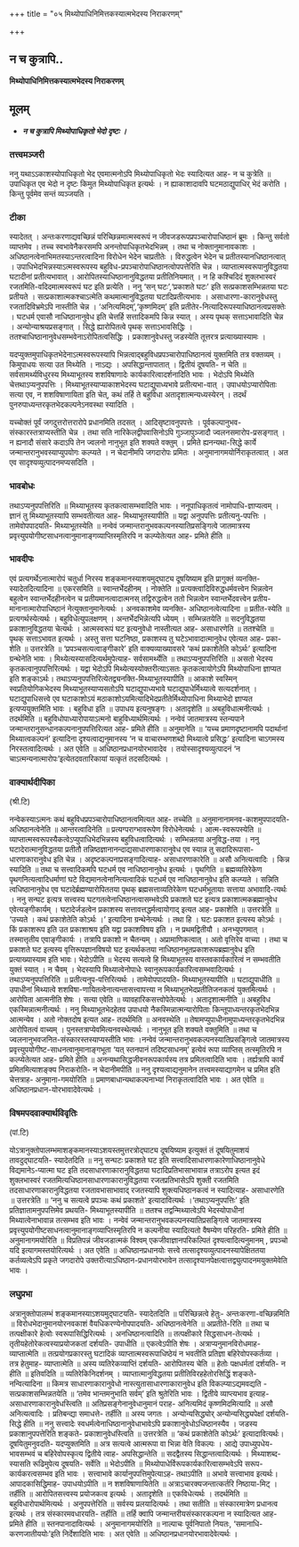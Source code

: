 +++
title = "०५ मिथ्योपाधिनिमित्तकस्यात्मभेदस्य निराकरणम्"

+++


## न च कुत्रापि..

**मिथ्योपाधिनिमित्तकस्यात्मभेदस्य निराकरणम्**

## **मूलम्**

- ***न च कुत्रापि मिथ्योपाधिकृतो भेदो दृष्टः ।***

### **तत्त्वमञ्जरी**

ननु यथाऽऽकाशस्योपाधिकृतो भेद एवमात्मनोऽपि मिथ्योपाधिकृतो भेदः स्यादित्यत आह- न च कुत्रेति ॥ उपाधिकृत एव भेदो न दृष्टः किमुत मिथ्योपाधिकृत इत्यर्थः । न ह्याकाशादावपि घटमठाद्युपाधिर् भेदं करोति । किन्तु पूर्वमेव सन्तं व्यञ्जयति ।

### **टीका** 

स्यादेतत् । अन्तःकरणाद्यवच्छिन्नं परिच्छिन्नमात्मस्वरूपं न जीवजडरूपप्रपञ्चारोपाधिष्ठानं ब्रूमः । किन्तु सर्वतो व्याप्तमेव । तच्च स्वभावेनैकरसमपि अनन्तोपाधिकृतभेदभिन्नम् । तथा च नोक्तानुमानावकाशः । अधिष्ठानत्वेनाभिमतस्याऽन्तरत्वादिना विरोधेन भेदेन चाप्रतीतेः । विरुद्धत्वेन भेदेन च प्रतीतस्यानधिष्ठानत्वात् । उपाधिभेदभिन्नस्याऽत्मस्वरूपस्य बहुविध-प्रपञ्चारोपाधिष्ठानत्वोपपत्तेरिति चेन्न । व्याप्तात्मस्वरूपानुविद्धतया घटादीनां प्रतीत्यभावात् । आरोपितस्याधिष्ठानानुविद्धतया प्रतीतिनियमात् । न हि कश्चिदिदं शुक्लभास्वरं रजतमिति-वदिदमात्मस्वरूपं घट इति प्रत्येति । ननु ‘सन् घटः’,‘प्रकाशते घटः’ इति सत्प्रकाशसम्भिन्नतया घटः प्रतीयते । सत्प्रकाशात्मकश्चाऽत्मेति कथमात्मानुविद्धतया घटादिप्रतीत्यभावः । असाधारणा-कारानुवेधस्तु रजतादिविभ्रमेऽपि नास्तीति चेन्न । ‘अनित्यमिदम्’,‘कृष्णमिदम्’ इति प्रतीतेर-नित्यादिरूपस्याधिष्ठानत्वप्रसक्तेः । घटधर्म एवासौ नाधिष्ठानानुवेध इति चेत्तर्हि सत्तादिकमपि किन्न स्यात् । अस्य पृथक् सत्ताऽभावादिति चेन्न । अन्योन्याश्रयप्रसङ्गात् । सिद्धे ह्यारोपितत्वे पृथक् सत्ताऽभावसिद्धिः । ततश्चाधिष्ठानानुवेधसम्भवेनाऽरोपितत्वसिद्धिः । प्रकाशानुवेधस्तु जडस्येति तूत्तरत्र प्रत्याख्यास्यामः ।

यदप्युक्तमुपाधिकृतभेदेनाऽत्मस्वरूपस्यापि भिन्नत्वाद्बहुविधप्रपञ्चारोपाधिष्ठानत्वं युक्तमिति तत्र वक्तव्यम् । किमुपाधयः सत्या उत मिथ्येति । नाऽद्यः । अपसिद्धान्तापातात् । द्वितीयं दूषयति- न चेति ॥ सर्वसामर्थ्यविधुरस्य मिथ्याभूतस्य शशविषाणादेः कार्यकारित्वादर्शनादिति भावः । भेदोऽपि मिथ्येति चेत्तथाऽप्यनुपपत्तिः । मिथ्याभूतस्याप्याकाशभेदस्य घटाद्युपाध्यभावे प्रतीत्यभा-वात् । उपाधयोऽप्यारोपिताः सत्या एव, न शशविषाणायिता इति चेत्, कथं तर्हि ते बहुविधा अतादृशात्मन्यध्यस्येरन् । तदर्थं पुनरुपाध्यन्तरकृतभेदकल्पनेऽनवस्था स्यादिति ।

यच्चोक्तं पूर्वं जगदुत्तरोत्तरारोपे प्रधानमिति तदसत् । आदिसृष्टावनुपपत्तेः । पूर्वकल्पानुभव-संस्कारस्तत्राप्यस्तीति चेन्न । तथा सति नारिकेलद्वीपवासिनोऽपि गुञ्जापुञ्जादौ ज्वलनसमारोप-प्रसङ्गात् । न ह्यनादौ संसारे कदाऽपि तेन ज्वलनो नानुभूत इति शक्यते वक्तुम् । प्रमिते ह्यनन्यथा-सिद्धे कार्ये जन्मान्तरानुभवस्याप्युपयोगः कल्प्यते । न चेदानीमपि जगदारोपः प्रमितः । अनुमानागमयोर्निराकृतत्वात् । अत एव सादृश्यव्युत्पादनमप्यसदिति ।

### **भावबोधः** 

तथाऽप्यनुपपत्तिरिति ॥ मिथ्याभूतस्य कृतकत्वासम्भवादिति भावः । ननूपाधिकृतत्वं नामोपाधि-ज्ञाप्यत्वम् । ज्ञानं तु मिथ्याभूतस्यापि सम्भवतीत्यत आह- मिथ्याभूतस्यापीति ॥ यद्वा अनुपपत्तिः प्रतीत्यनु-पपत्तिः । तामेवोपपादयति- मिथ्याभूतस्येति ॥ नन्वेवं जन्मान्तरानुभवकल्पनस्यातिप्रसङ्गित्वे जातमात्रस्य प्रवृत्त्युपयोगीष्टसाधनत्वानुमानाङ्गव्याप्तिस्मृतिरपि न कल्प्येतेत्यत आह- प्रमिते हीति ॥

### **भावदीपः** 

एवं प्रत्यगर्थेऽनात्मारोपं चतुर्धा निरस्य शङ्कमानस्याशयमुद्घाट्य दूषयिष्याम इति प्रागुक्तं व्यनक्ति- स्यादेतदित्यादिना ॥ एकरसमिति ॥ स्वान्तर्भेदहीनम् । नोक्तेति ॥ प्रत्यक्त्वादिविरुद्धधर्मवत्त्वेन भिन्नत्वेन बहुत्वेन स्वान्तर्भेदहीनत्वेन च प्रतीयमानत्वादात्मनस् तद्विरुद्धत्वेन ततो भिन्नत्वेन स्वान्तर्भेदवत्त्वेन प्रतीय-मानानात्मारोपाधिष्ठानं नेत्युक्तानुमानेत्यर्थः । अनवकाशमेव व्यनक्ति- अधिष्ठानत्वेत्यादिना ॥ प्रतीत-स्येति ॥ प्रत्यगर्थस्येत्यर्थः । बहुविधेत्युपलक्षणम् । अन्तर्भेदभिन्नेत्यपि ध्येयम् । सम्भिन्नतयेति ॥ सदनुविद्धतया प्रकाशानुविद्धतया चेत्यर्थः । आत्मस्वरूपं घट इत्यनुवेधो नास्तीत्यत आह- असाधारणेति ॥ ततश्चेति ॥ पृथक् सत्ताऽभावत इत्यर्थः । अस्तु सत्ता घटनिष्ठा, प्रकाशस्य तु घटेऽभावादात्मानुवेध एवेत्यत आह- प्रका-शेति ॥ उत्तरत्रेति ॥ ‘प्रपञ्चसत्यत्वाङ्गीकारे’ इति वाक्यव्याख्यावसरे ‘कथं प्रकाशेतेति कोऽर्थः’ इत्यादिना ग्रन्थेनेति भावः । मिथ्येत्यस्यासदित्यर्थमुपेत्याह- सर्वसामर्थ्येति ॥ तथाऽप्यनुपपत्तिरिति ॥ असतो भेदस्य कृतकत्वानुपपत्तिरित्यर्थः । यद्वा भेदोऽपि मिथ्येत्यस्योक्तरीत्याऽसतः कृतकत्वायोगेऽपि मिथ्योपाधिना ज्ञाप्यत इति शङ्काऽर्थः। तथाऽप्यनुपपत्तिरित्येतद्व्यनक्ति-मिथ्याभूतस्यापीति ॥ आकाशे स्वस्मिन् स्वप्रतियोगिकभेदस्य मिथ्याभूतस्याप्यसतोऽपि घटाद्युपाध्यभावे घटाद्युपाधेर्मिथ्यात्वे सत्यदर्शनात् । घटाद्युपाधिसत्त्वे एव घटाकाशोऽयं मठाकाशोऽयमित्यादिभेदप्रतीतेर्मिथ्योपाधिना मिथ्याभेदो ज्ञाप्यत इत्यप्ययुक्तमिति भावः । बहुविधा इति ॥ उपाधय इत्यनुषङ्गः । अतादृशेति ॥ अबहुविधात्मनीत्यर्थः । तदर्थमिति ॥ बहुविधोपाध्यारोपायाऽत्मनो बाहुविध्यार्थमित्यर्थः । नन्वेवं जातमात्रस्य स्तन्यपाने जन्मान्तरानुसन्धानकल्पनानुपपत्तिरित्यत आह- प्रमिते हीति ॥ अनुमानेति ॥ ‘यच्च प्रमाणदृष्टानामपि पदार्थानां मिथ्यात्वकल्पनं’ इत्यादिना दृश्यत्वाद्यनुमानस्य ‘न च वाचारम्भणशब्दो मिथ्यात्वे प्रसिद्धः’ इत्यादिना चाऽगमस्य निरस्तत्वादित्यर्थः । अत एवेति ॥ अधिष्ठानप्रधानयोरभावादेव । तयोस्सादृश्यव्युत्पादनं ‘न चाऽत्मन्यनात्मारोपः’इत्येतदवतारिकायां यत्कृतं तदसदित्यर्थः ।

### **वाक्यार्थदीपिका**

(श्री.टि)

नन्वेकस्याऽत्मनः कथं बहुविधप्रपञ्चारोपाधिष्ठानत्वमित्यत आह- तच्चेति ॥ अनुमानानामनव-काशमुपपादयति- अधिष्ठानत्वेनेति ॥ आन्तरत्वादिनेति ॥ प्रत्यग्पराग्भावरूपेण विरोधेनेत्यर्थः । आत्म-स्वरूपस्येति ॥ व्याप्तात्मस्वरूपस्यैकत्वेऽप्युपाधिभेदभिन्नस्य बहुविधत्वादित्यर्थः । सम्भिन्नतया अनुविद्ध-तया । ननु घटादेरात्मानुविद्धतया प्रतीतौ तन्निष्ठज्ञानानन्दाद्यसाधारणाकारानुवेध एव स्यान्न तु सदादिरूपासा-धारणाकारानुवेध इति चेन्न । अदृष्टकल्पनाप्रसङ्गादित्याह- असाधारणाकारेति ॥ असौ अनित्यत्वादिः । किन्न स्यादिति ॥ तथा च सत्त्वादिकमपि घटधर्म एव नाधिष्ठानानुवेध इत्यर्थः । पृथगिति ॥ ब्रह्मव्यतिरेकेण पृथगनित्यत्वादिधर्माणां घटे विद्यमानत्वेनानित्यत्वादिकं घटधर्म एव नाधिष्ठानानुवेध इति कल्प्यते । सन्निति त्वधिष्ठानानुवेध एव घटादेर्ब्रह्मण्यारोपिततया पृथक् ब्रह्मसत्ताव्यतिरेकेण घटधर्मभूतायाः सत्ताया अभावादि-त्यर्थः । ननु सन्घट इत्यत्र सत्त्वस्य घटगतत्वेनाधिष्ठानत्वासम्भवेऽपि प्रकाशते घट इत्यत्र प्रकाशात्मकब्रह्मानुवेध एवेत्यङ्गीकार्यम् । घटादेर्जडत्वेन प्रकाशस्य सत्तावत्तद्धर्मत्वायोगाद् इत्यत आह- प्रकाशेति ॥ उत्तरत्रेति ॥ ‘उच्यते । कथं प्रकाशेतेति कोऽर्थः ।’ इत्यादिना ग्रन्थेनेत्यर्थः । तथा हि । घटः प्रकाशत इत्यस्य कोऽर्थः । किं प्रकाशरूप इति उत प्रकाशाश्रय इति यद्वा प्रकाशविषय इति । न प्रथमद्वितीयौ । अनभ्युपगमात् । तस्मात्तृतीय एवाङ्गीकार्यः । तत्रापि प्रकाशो न चैतन्यम् । अप्रामाणिकत्वात् । अतो वृत्तिरेव वाच्या । तथा च प्रकाशते घट इत्यस्य वृत्तिरूपज्ञानविषयो घट इत्यर्थकतया नाधिष्ठानभूतप्रकाशरूपब्रह्मानुवेध इति प्रत्याख्यास्याम इति भावः। भेदोऽपीति ॥ भेदस्य सत्यत्वे हि मिथ्याभूतस्य वास्तवकार्यकारित्वं न सम्भवतीति युक्तं स्यात् । न चैवम् । भेदस्यापि मिथ्यात्वेनोपाधेः स्वानुरूपकार्यकारित्वसम्भवादित्यर्थः । तथाऽप्यनुपपत्तिरिति ॥ प्रतीत्यनुप-पत्तिरित्यर्थः । तामेवोपपादयति- मिथ्याभूतस्यापीति ॥ घटाद्युपाधीति ॥ उपाधीनां मिथ्यात्वे शशविषा-णायितत्वेनात्यन्तासत्त्वापत्त्या न मिथ्याभूतभेदप्रतीतिजनकत्वं युक्तमित्यर्थः । आरोपिता आत्मनीति शेषः । सत्या एवेति ॥ व्यावहारिकसत्त्वोपेतेत्यर्थः । अतादृशात्मनीति ॥ अबहुविध एकस्मिन्नात्मनीत्यर्थः । ननु मिथ्याभूतभेदहेतव उपाधयो नैकस्मिन्नात्मन्यारोपिताः किन्तूपाध्यन्तरकृतभेदभिन्न आत्मन्येव । अतो नोक्तदोष इत्यत आह- तदर्थमिति ॥ अनवस्थेति ॥ तेषामप्युपाधीनामुपाध्यन्तरकृतभेदभिन्न आरोपितत्वं वाच्यम् । पुनस्तत्राप्येवमित्यनवस्थेत्यर्थः । नानुभूत इति शक्यते वक्तुमिति ॥ तथा च ज्वलनानुभवजनित-संस्कारस्तस्याप्यस्तीति भावः ।नन्वेवं जन्मान्तरानुभवकल्पनस्यातिप्रसङ्गित्वे जातमात्रस्य प्रवृत्त्युपयोगीष्ट-साधनत्वानुमानाङ्गभूता ‘यत् स्तनपानं तदिष्टसाधनम्’ इत्येवं रूपा व्याप्तिस् तत्स्मृतिरपि न कल्प्येतेत्यत आह- प्रमिते हीति ॥ अनन्यथासिद्धजीवनरूपकार्यस्य तत्र प्रमितत्वादिति भावः । तर्ह्यत्रापि कार्यं प्रमितमित्याशङ्क्य निराकरोति- न चेदानीमपीति ॥ ननु दृश्यत्वाद्यनुमानेन तत्त्वमस्याद्यागमेन च प्रमित इति चेत्तत्राह- अनुमाना-गमयोरिति ॥ प्रमाणबाधान्यथाकल्पनाभ्यां निराकृतत्वादिति भावः । अत एवेति ॥ अधिष्ठानप्रधान-योरभावादेवेत्यर्थः ।

### **विषमपदवाक्यार्थविवृतिः**

(पां.टि)

योऽत्रानुक्तोपालम्भमाशङ्कमानस्याऽशयस्तमुत्तरत्रोद्घाट्य दूषयिष्याम इत्युक्तं तं दूषयितुमाशयं तावदुद्घाटयति- स्यादेतदिति ॥ ननु सन्घटः प्रकाशते घट इति सत्त्वादिसाधारणाकारेणाधिष्ठानानुवेधे विद्यमानेऽ-प्यात्मा घट इति तदसाधारणाकारानुविद्धतया घटादिप्रतिभासाभावान्न तत्राऽरोप इत्यत इदं शुक्लभास्वरं रजतमित्यधिष्ठानसाधारणाकारानुविद्धतया रजतप्रतिभासेऽपि शुक्ती रजतमिति तदसाधारणाकारानुविद्धतया रजतावभासाभावाद् रजतस्यापि शुक्त्यधिष्ठानकत्वं न स्यादित्याह- असाधारणेति ॥ उत्तरत्रेति ॥ ‘ननु च सत्यत्वे प्रपञ्चः कथं प्रकाशते’ इत्यादावित्यर्थः ।‘तथाऽप्यनुपपत्तिः’ इति प्रतिज्ञातामनुपपत्तिमेव प्रथयति- मिथ्याभूतस्यापीति ॥ ततश्च तद्वन्मिथ्यात्वेऽपि भेदस्योपाधीनां मिथ्यात्वेनाभावान्न तत्सम्भव इति भावः । नन्वेवं जन्मान्तरानुभवकल्पनस्यातिप्रसङ्गित्वे जातमात्रस्य प्रवृत्त्युपयोगीष्टसाधनत्वानुमानाङ्गव्याप्तिस्मृतिरपि न कल्पनीया स्यादित्यतो वैषम्येण परिहरति- प्रमिते हीति ॥ अनुमानागमयोरिति ॥ विप्रतिपन्नं जीवजडात्मकं विश्वम् एकजीवाज्ञानपरिकल्पितं दृश्यत्वादित्यनुमानम् , प्रपञ्चो यदि इत्यागमस्तयोरित्यर्थः । अत एवेति ॥ अधिष्ठानप्रधानयोः सत्त्वे तत्सादृश्यव्युत्पादनस्यापेक्षिततया कर्तव्यत्वेऽपि प्रकृते जगदारोपे उक्तरीत्याऽधिष्ठान-प्रधानयोरभावेन तत्सादृश्यानपेक्षत्वात्तद्व्युत्पादनमयुक्तमेवेति भावः ।

### **लघुप्रभा** 

अत्रानुक्तोपालम्भं शङ्कमानस्याऽशयमुद्घाटयति- स्यादेतदिति ॥ परिच्छिन्नत्वे हेतुः- अन्तःकरणा-वच्छिन्नमिति ॥ विरोधभेदानुमानयोरनवकाशं वैयधिकरण्येनोपपादयति- अधिष्ठानत्वेनेति ॥ अप्रतीते-रिति ॥ तथा च तत्पक्षीकारे हेत्वोः स्वरूपासिद्धिरित्यर्थः । अनधिष्ठानत्वादिति ॥ तत्पक्षीकारे सिद्धसाधन-तेत्यर्थः । तृतीयहेतोरेकत्वस्याप्रयोजकतां दर्शयति- उपाधीति ॥ एकत्वेऽपीति शेषः । अत्राप्यनुमानविरोधमाह- व्याप्तात्मेति ॥ तत्प्रयोगप्रकारस्तु घटादिकं व्याप्तात्मस्वरूपाधिष्ठेयं न भवतीति प्रतिज्ञा बहिरेवोपस्कर्तव्या । तत्र हेतुमाह- व्याप्तात्मेति ॥ अस्य व्यतिरेकव्याप्तिं दर्शयति- आरोपितस्य चेति ॥ हेतोः पक्षधर्मतां दर्शयति- न हीति ॥ इतिवदिति ॥ व्यतिरेकिनिदर्शनम् । व्याप्तात्मानुविद्धतया प्रतीतिविरहहेतोरसिद्धिं शङ्कते- नन्वित्यादिना ॥ किमत्र साधारणाकारानुवेधो नास्त्युतासाधारणाकारानुवेध इति विकल्प्याऽद्यमवद्यति - सत्प्रकाशसम्भिन्नतयेति ॥ ‘तमेव भान्तमनुभाति सर्वम्’ इति श्रुतेरिति भावः । द्वितीये व्याप्त्यभाव इत्याह- असाधारणाकारानुवेधस्त्विति ॥ अतिप्रसङ्गेनानुवेधानुमानं पराह- अनित्यमिदं कृष्णमिदमित्यादि ॥ असौ अनित्यत्वादिः । प्रतिबन्द्या समाधत्ते- तर्हीति ॥ अस्य जगतः । अन्योन्यसिद्ध्योर् अन्योन्यसिद्ध्यपेक्षां दर्शयति- सिद्धे हीति ॥ ननु सत्त्वादेः स्वधर्मत्वेनाधिष्ठानानुवेधाभावेऽपि प्रकाशानुवेधोऽधिष्ठानस्यैव । जडस्य प्रकाशानुपपत्तेरिति शङ्कते- प्रकाशानुवेधस्त्विति ॥ उत्तरत्रेति ॥ ‘कथं प्रकाशेतेति कोऽर्थः’ इत्यादावित्यर्थः। दूषयितुमनुवदति- यदप्युक्तमिति ॥ अत्र सत्यत्वे आत्मरूपा वा भिन्ना वेति विकल्पः । आद्ये उपाध्युपधेय-भावसम्भवं च बहिरेवोपस्कृत्य द्वितीये त्वाह- अपसिद्धान्तेति ॥ सदद्वैतस्य सिद्धान्तत्वादित्यर्थः । मिथ्याशब्द-स्यासति रूढिमुपेत्य दूषयति- सर्वेति ॥ भेदोऽपीति ॥ मिथ्योपाधेर्विरूपकार्यकारित्वासम्भवेऽपि सरूप-कार्यकरत्वसम्भव इति भावः । सत्त्वाभावे कार्यानुपपत्तिमुपेत्याऽह- तथाऽपीति ॥ अभावे सत्त्वाभाव इत्यर्थः। आपादकासिद्धिमाह- उपाधयोऽपीति ॥ न शशविषाणायितेति ॥ अत्राऽचारक्यजन्तात्कर्तरि निष्ठाया-मिट् । तर्हीति ॥ आरोपितसत्त्वस्य प्रयोजकत्व इत्यर्थः । अतादृशेति ॥ एकविधेत्यर्थः । तदर्थमिति ॥ बहुविधारोपार्थमित्यर्थः । अनुपपत्तेरिति ॥ सर्वस्य प्रलयादित्यर्थः । तथा सतीति ॥ संस्कारमात्रेण प्रधानत्व इत्यर्थः । तत्र संस्कारमवधारयति- तर्हीति ॥ तर्हि क्वापि जन्मान्तरीयसंस्कारकल्पना न स्यादित्यत आह- प्रमिते हीति ॥ स्तनपानादावित्यर्थः । अनुमानागमयोरिति ॥ नाल्पाचः पूर्वनिपातो नियतः, ‘समानाधि-करणजातीययोः’इति निर्देशादिति भावः । अत एवेति ॥ अधिष्ठानप्रधानयोरभावादेवेत्यर्थः ।

